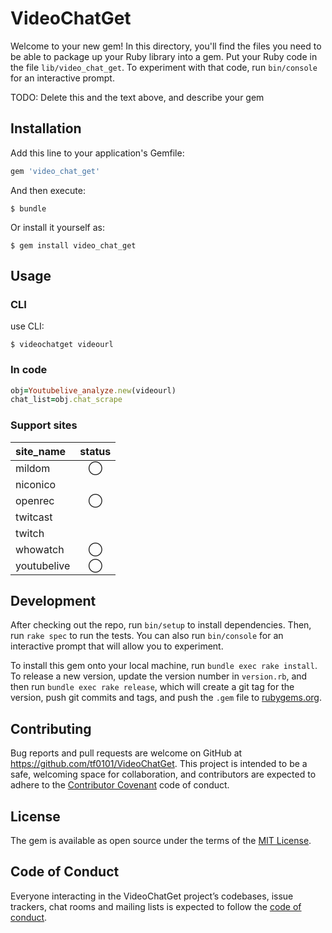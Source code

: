 # VideoChatGet

Welcome to your new gem! In this directory, you'll find the files you need to be able to package up your Ruby library into a gem. Put your Ruby code in the file `lib/video_chat_get`. To experiment with that code, run `bin/console` for an interactive prompt.

TODO: Delete this and the text above, and describe your gem

## Installation

Add this line to your application's Gemfile:

```ruby
gem 'video_chat_get'
```

And then execute:

    $ bundle

Or install it yourself as:

    $ gem install video_chat_get

## Usage
### CLI
use CLI:

    $ videochatget videourl

### In code
```ruby
obj=Youtubelive_analyze.new(videourl)
chat_list=obj.chat_scrape
```

### Support sites
|site_name |status |
|:---|:---:|
|mildom |◯ |
|niconico | |
|openrec |◯ |
|twitcast | |
|twitch | |
|whowatch |◯ |
|youtubelive |◯ |


## Development

After checking out the repo, run `bin/setup` to install dependencies. Then, run `rake spec` to run the tests. You can also run `bin/console` for an interactive prompt that will allow you to experiment.

To install this gem onto your local machine, run `bundle exec rake install`. To release a new version, update the version number in `version.rb`, and then run `bundle exec rake release`, which will create a git tag for the version, push git commits and tags, and push the `.gem` file to [rubygems.org](https://rubygems.org).

## Contributing

Bug reports and pull requests are welcome on GitHub at https://github.com/tf0101/VideoChatGet. This project is intended to be a safe, welcoming space for collaboration, and contributors are expected to adhere to the [Contributor Covenant](http://contributor-covenant.org) code of conduct.

## License

The gem is available as open source under the terms of the [MIT License](https://opensource.org/licenses/MIT).

## Code of Conduct

Everyone interacting in the VideoChatGet project’s codebases, issue trackers, chat rooms and mailing lists is expected to follow the [code of conduct](https://github.com/[USERNAME]/video_chat_get/blob/master/CODE_OF_CONDUCT.md).
